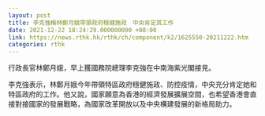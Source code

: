 ```yaml
---
layout: post
title: 李克強稱林鄭月娥帶領政府穩健施政　中央肯定其工作
date: 2021-12-22 18:24:29.000000000 +08:00
link: https://news.rthk.hk/rthk/ch/component/k2/1625550-20211222.htm
categories: rthk
---
```


行政長官林鄭月娥，早上獲國務院總理李克強在中南海紫光閣接見。

李克強表示，林鄭月娥今年帶領特區政府穩健施政、防控疫情，中央充分肯定她和特區政府的工作。他又說，國家願意為香港的經濟發展擴展空間，也希望香港會直接對接國家的發展戰略，為國家改革開放以及中央構建發展的新格局助力。
